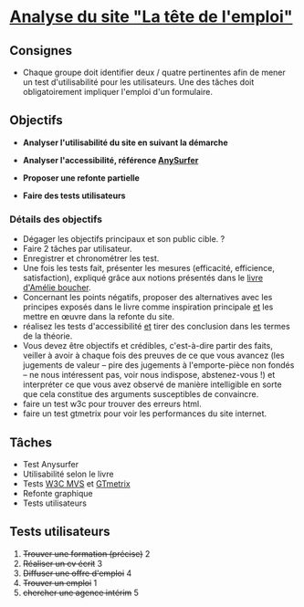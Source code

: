 # <u>Analyse du site ["La tête de l'emploi"](http://latetedelemploi.be/fr/)</u>

## Consignes

- Chaque groupe doit identifier deux / quatre pertinentes afin de mener un test d'utilisabilité pour les utilisateurs. Une des tâches doit obligatoirement impliquer l'emploi d'un formulaire.

## Objectifs

- **Analyser l'utilisabilité du site en suivant la démarche**

- **Analyser l'accessibilité, référence [AnySurfer](https://www.anysurfer.be/fr/documentation/articles/detail/webaims-wcag-2-checklist)**

- **Proposer une refonte partielle**

- **Faire des tests utilisateurs**

### Détails des objectifs

- Dégager les objectifs principaux et son public cible. ?
- Faire 2 tâches par utilisateur.
- Enregistrer et chronométrer les test.
- Une fois les tests fait, présenter les mesures (efficacité, efficience, satisfaction), expliqué grâce aux notions présentés dans le [livre d'Amélie boucher](#).
- Concernant les points négatifs, proposer des alternatives avec les principes exposés dans le livre comme inspiration principale <u>et</u> les mettre en œuvre dans la refonte du site.
- réalisez les tests d'accessibilité <u>et</u> tirer des conclusion dans les termes de la théorie.
- Vous devez être objectifs et crédibles, c'est-à-dire partir des faits, veiller à avoir à chaque fois des preuves de ce que vous avancez (les jugements de valeur – pire des jugements à l'emporte-pièce non fondés – ne nous intéressent pas, voir nous indispose, abstenez-vous !) et interpréter ce que vous avez observé de manière intelligible en sorte que cela constitue des arguments susceptibles de convaincre.
- faire un test w3c pour trouver des erreurs html. 
- faire un test gtmetrix pour voir les performances du site internet.

## Tâches

- Test Anysurfer
- Utilisabilité selon le livre
- Tests [W3C MVS](https://validator.w3.org/) et [GTmetrix](https://gtmetrix.com/)
- Refonte graphique
- Tests utilisateurs

## Tests utilisateurs

1. ~~Trouver une formation (précise)~~ 2
2. ~~Réaliser un cv écrit~~ 3
3. ~~Diffuser une offre d'emploi~~ 4
4. ~~Trouver un emploi~~ 1
5. ~~chercher une agence intérim~~ 5
